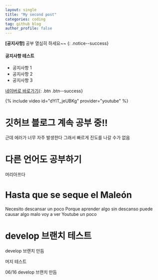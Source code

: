 ```yaml
---
layout: single
title: "My second post"
categories: coding
tag: github blog
author_profile: false
---
```


**[공지사항]** 공부 열심히 하세요~~
{: .notice--success}

<div class="notice--info">
<h4>공지사항 테스트</h4>
<ul>
    <li>공지사항 1</li>
    <li>공지사항 2</li>
    <li>공지사항 3</li>
</ul>
</div>

[네이버로 바로가기](https://naver.com){: .btn .btn--success}

{% include video id="dYIT_jeUBKg" provider="youtube" %}

# 깃허브 블로그 계속 공부 중!!

근데 에러가 너무 자주 발생한다
그래서 빠르게 진도를 나갈 수가 없음

# 다른 언어도 공부하기

머리아프다

# Hasta que se seque el Maleón

Necesito descansar un poco 
Porque aprender algo sin descanso puede causar algo malo
voy a ver Youtube un poco

# develop 브랜치 테스트

develop 브랜치 만듬

머지 테스트

06/16 develop 브랜치 만듬
